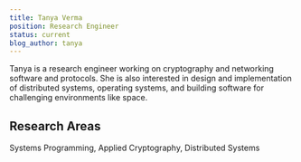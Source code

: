 ```yaml
---
title: Tanya Verma
position: Research Engineer
status: current
blog_author: tanya
---
```

Tanya is a research engineer working on cryptography and networking software and protocols.
She is also interested in design and implementation of distributed systems, operating systems, and building software for challenging environments like space.

## Research Areas
Systems Programming, Applied Cryptography, Distributed Systems

